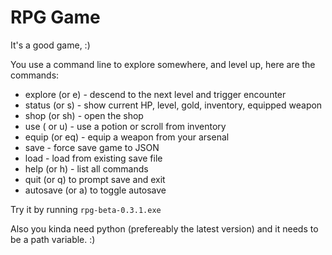 # RPG Game

It's a good game, :)

You use a command line to explore somewhere, and level up, here are the commands:

 - explore (or e) - descend to the next level and trigger encounter
 - status (or s) - show current HP, level, gold, inventory, equipped weapon
 - shop (or sh) - open the shop
 - use ( or u) - use a potion or scroll from inventory
 - equip (or eq) - equip a weapon from your arsenal
 - save - force save game to JSON
 - load - load from existing save file
 - help (or h) - list all commands
 - quit (or q) to prompt save and exit
 - autosave (or a) to toggle autosave

Try it by running `rpg-beta-0.3.1.exe`

Also you kinda need python (prefereably the latest version) and it needs to be a path variable. :)
